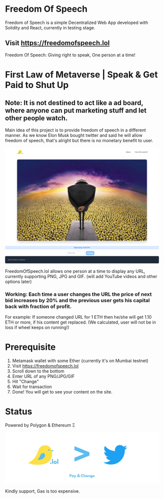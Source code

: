 # Freedom Of Speech

Freedom of Speech is a simple Decentralized Web App developed with Solidity and React, currently in testing stage.

## Visit https://freedomofspeech.lol

Freedom Of Speech: Giving right to speak, One person at a time!

# First Law of Metaverse | Speak & Get Paid to Shut Up

## Note: It is not destined to act like a ad board, where anyone can put marketing stuff and let other people watch.

Main idea of this project is to provide freedom of speech in a different manner. As we know Elon Musk bought twitter and said he will allow freedom of speech, that's alright but there is no monetary benefit to user.

![alt text](./screencapture-freedomofspeech-lol-2022-06-16-20_28_41.png)


FreedomOfSpeech.lol allows one person at a time to display any URL, currently supporting PNG, JPG and GIF. (will add YouTube videos and other options later)


### Working: Each time a user changes the URL the price of next bid increases by 20% and the previous user gets his capital back with fraction of profit.

For example: If someone changed URL for 1 ETH then he/she will get 1.10 ETH or more, if his content get replaced. (We calculated, user will not be in loss if wheel keeps on running!)

# Prerequisite

1. Metamask wallet with some Ether (currently it's on Mumbai testnet)
2. Visit https://freedomofspeech.lol
3. Scroll down to the bottom
4. Enter URL of any PNG/JPG/GIF
5. Hit "Change"
6. Wait for transaction 
7. Done! You will get to see your content on the site.


# Status

Powered by Polygon & Ethereum Ξ

![alt text](./1500x500.jpeg)

Kindly support, Gas is too expensive.
